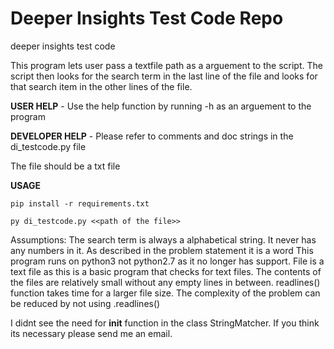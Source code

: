 # Deeper Insights Test Code Repo
deeper insights test code

This program lets user pass a textfile path as a arguement to the script.
The script then looks for the search term in the last line of the file and looks for that search item in the other lines of the file.

**USER HELP** - Use the help function by running -h as an arguement to the program

**DEVELOPER HELP** - Please refer to comments and doc strings in the di_testcode.py file

The file should be a txt file

**USAGE**
    
    pip install -r requirements.txt

    py di_testcode.py <<path of the file>>


Assumptions:
The search term is always a alphabetical string. It never has any numbers in it.  As described in the problem statement it is a word
This program runs on python3 not python2.7 as it no longer has support. 
File is a text file as this is a basic program that checks for text files.
The contents of the files are relatively small without any empty lines in between. readlines() function takes time for a larger file size. The complexity of the problem can be reduced by not using .readlines()

I didnt see the need for __init__ function in the class StringMatcher. If you think its necessary please send me an email. 

